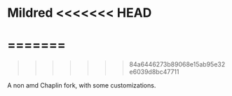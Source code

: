 Mildred
<<<<<<< HEAD
========
=======
=======
>>>>>>> 84a6446273b89068e15ab95e32e6039d8bc47711

A non amd Chaplin fork, with some customizations.
